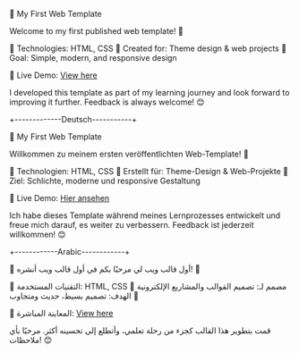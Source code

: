 🚀 My First Web Template

Welcome to my first published web template! 🎉

🔹 Technologies: HTML, CSS
🔹 Created for: Theme design & web projects
🔹 Goal: Simple, modern, and responsive design

📌 Live Demo: [View here](https://omar-dello.github.io/my-first-template/)

I developed this template as part of my learning journey and look forward to improving it further. Feedback is always welcome! 😊

+-------------Deutsch-----------+

🚀 My First Web Template

Willkommen zu meinem ersten veröffentlichten Web-Template! 🎉

🔹 Technologien: HTML, CSS
🔹 Erstellt für: Theme-Design & Web-Projekte
🔹 Ziel: Schlichte, moderne und responsive Gestaltung

📌 Live Demo: [Hier ansehen](https://omar-dello.github.io/my-first-template/)

Ich habe dieses Template während meines Lernprozesses entwickelt und freue mich darauf, es weiter zu verbessern. Feedback ist jederzeit willkommen! 😊

+------------Arabic------------+

🚀 أول قالب ويب لي
مرحبًا بكم في أول قالب ويب أنشره! 🎉

🔹 التقنيات المستخدمة: HTML, CSS
🔹 مصمم لـ: تصميم القوالب والمشاريع الإلكترونية
🔹 الهدف: تصميم بسيط، حديث ومتجاوب

📌 المعاينة المباشرة: [View here](https://omar-dello.github.io/my-first-template/)

قمت بتطوير هذا القالب كجزء من رحلة تعلمي، وأتطلع إلى تحسينه أكثر. مرحبًا بأي ملاحظات! 😊
